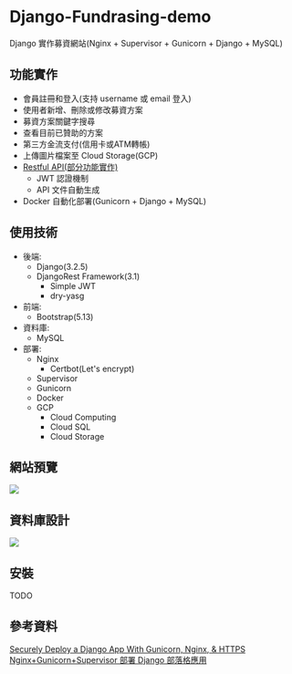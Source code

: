 Django-Fundrasing-demo
===

Django 實作募資網站(Nginx + Supervisor + Gunicorn + Django + MySQL)

功能實作
---

+ 會員註冊和登入(支持 username 或 email 登入)
+ 使用者新增、刪除或修改募資方案
+ 募資方案關鍵字搜尋
+ 查看目前已贊助的方案
+ 第三方金流支付(信用卡或ATM轉帳)
+ 上傳圖片檔案至 Cloud Storage(GCP)
+ [Restful API(部分功能實作)](https://github.com/WeicoChiu/fundraising-django/tree/restfulAPI)
	+ JWT 認證機制
	+ API 文件自動生成
+ Docker 自動化部署(Gunicorn + Django + MySQL)

使用技術
---

+ 後端:
	+ Django(3.2.5)
	+ DjangoRest Framework(3.1)
		+ Simple JWT
		+ dry-yasg
+ 前端:
	+ Bootstrap(5.13)
+ 資料庫:
	+ MySQL
+ 部署:
	+ Nginx
		+ Certbot(Let's encrypt)
	+ Supervisor
	+ Gunicorn
	+ Docker
	+ GCP
		+ Cloud Computing
		+ Cloud SQL
		+ Cloud Storage

網站預覽
---
![](https://storage.googleapis.com/fundraising-static-bucket/Fundraising-demo.gif)

資料庫設計
---
[![](https://i.imgur.com/WCkHrZo.png)](https://drawsql.app/myself-69/diagrams/donaterasing)


安裝
---
TODO


參考資料
---
[Securely Deploy a Django App With Gunicorn, Nginx, & HTTPS](https://realpython.com/django-nginx-gunicorn/)<br>
[Nginx+Gunicorn+Supervisor 部署 Django 部落格應用](https://www.zmrenwu.com/courses/hellodjango-blog-tutorial/materials/74/)
